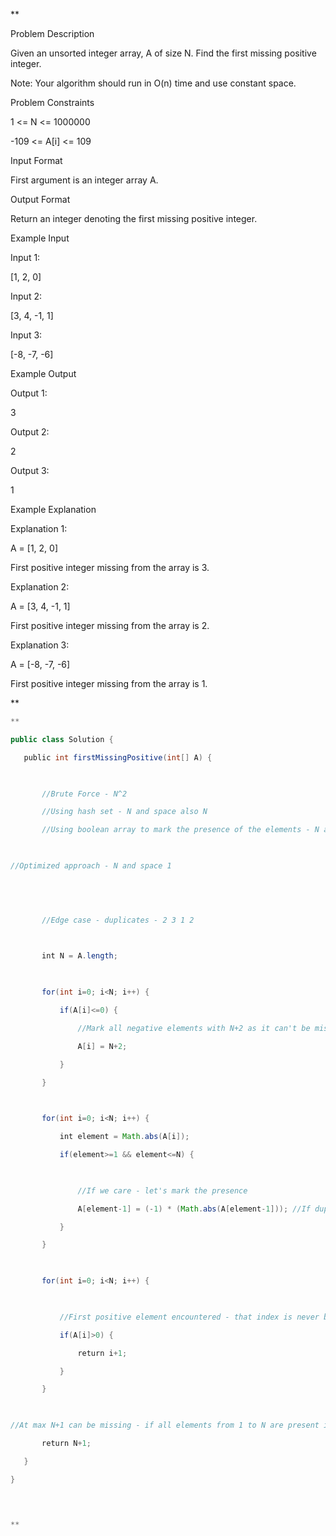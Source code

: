 **

Problem Description

Given an unsorted integer array, A of size N. Find the first missing positive integer.

Note: Your algorithm should run in O(n) time and use constant space.

  
  
Problem Constraints

1 <= N <= 1000000

-109 <= A[i] <= 109

  
  
Input Format

First argument is an integer array A.

  
  
Output Format

Return an integer denoting the first missing positive integer.

  
  
Example Input

Input 1:

[1, 2, 0]

Input 2:

[3, 4, -1, 1]

Input 3:

[-8, -7, -6]

  
  
Example Output

Output 1:

3

Output 2:

2

Output 3:

1

  
  
Example Explanation

Explanation 1:

A = [1, 2, 0]

First positive integer missing from the array is 3.

Explanation 2:

A = [3, 4, -1, 1]

First positive integer missing from the array is 2.

Explanation 3:

A = [-8, -7, -6]

First positive integer missing from the array is 1.

**

```java
**

public class Solution {

   public int firstMissingPositive(int[] A) {

  

       //Brute Force - N^2

       //Using hash set - N and space also N

       //Using boolean array to mark the presence of the elements - N and N

  

//Optimized approach - N and space 1

  

  

       //Edge case - duplicates - 2 3 1 2

  

       int N = A.length;

  

       for(int i=0; i<N; i++) {

           if(A[i]<=0) {

               //Mark all negative elements with N+2 as it can't be missing integer ever.

               A[i] = N+2;

           }

       }

  

       for(int i=0; i<N; i++) {

           int element = Math.abs(A[i]);

           if(element>=1 && element<=N) {

  

               //If we care - let's mark the presence

               A[element-1] = (-1) * (Math.abs(A[element-1])); //If duplicate - that's why math.abs

           }

       }

  

       for(int i=0; i<N; i++) {

  

           //First positive element encountered - that index is never been marked so i+1 is missing.

           if(A[i]>0) {

               return i+1;

           }

       }

  

//At max N+1 can be missing - if all elements from 1 to N are present in an array of size N.

       return N+1;

   }

}

  


**
```
